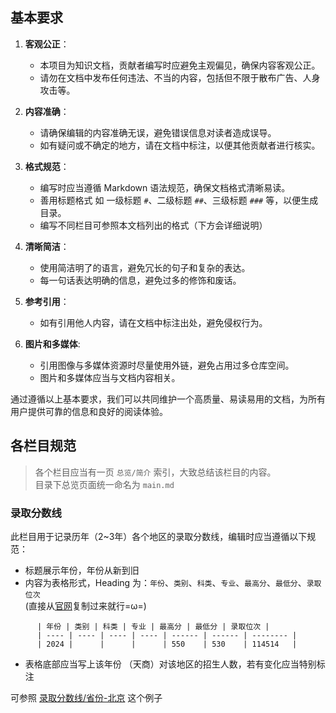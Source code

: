 
## 基本要求

1. **客观公正**：
    - 本项目为知识文档，贡献者编写时应避免主观偏见，确保内容客观公正。
    - 请勿在文档中发布任何违法、不当的内容，包括但不限于散布广告、人身攻击等。

2. **内容准确**：
    - 请确保编辑的内容准确无误，避免错误信息对读者造成误导。
    - 如有疑问或不确定的地方，请在文档中标注，以便其他贡献者进行核实。

3. **格式规范**：
    - 编写时应当遵循 Markdown 语法规范，确保文档格式清晰易读。
    - 善用标题格式 如 一级标题 `#`、二级标题 `##`、三级标题 `###` 等，以便生成目录。
    - 编写不同栏目可参照本文档列出的格式（下方会详细说明）

4. **清晰简洁**：
    - 使用简洁明了的语言，避免冗长的句子和复杂的表达。
    - 每一句话表达明确的信息，避免过多的修饰和废话。

5. **参考引用**：
    - 如有引用他人内容，请在文档中标注出处，避免侵权行为。

6. **图片和多媒体**:
    - 引用图像与多媒体资源时尽量使用外链，避免占用过多仓库空间。
    - 图片和多媒体应当与文档内容相关。

通过遵循以上基本要求，我们可以共同维护一个高质量、易读易用的文档，为所有用户提供可靠的信息和良好的阅读体验。

## 各栏目规范

> 各个栏目应当有一页 `总览/简介` 索引，大致总结该栏目的内容。</br>目录下总览页面统一命名为 `main.md`

### 录取分数线

此栏目用于记录历年（2~3年）各个地区的录取分数线，编辑时应当遵循以下规范：

 - 标题展示年份，年份从新到旧
 - 内容为表格形式，Heading 为：`年份`、`类别`、`科类`、`专业`、`最高分`、`最低分`、`录取位次`</br>(直接从[官网](https://zs.tjcu.edu.cn/)复制过来就行=ω=) 
```mark
      | 年份 | 类别 | 科类 | 专业 | 最高分 | 最低分 | 录取位次 |
      | ---- | ---- | ---- | ---- | ------ | ------ | -------- |
      | 2024 |      |      |      | 550    | 530    | 114514   |
```
 - 表格底部应当写上该年份 （天商）对该地区的招生人数，若有变化应当特别标注

可参照 [录取分数线/省份-北京](../admission/pk.md) 这个例子